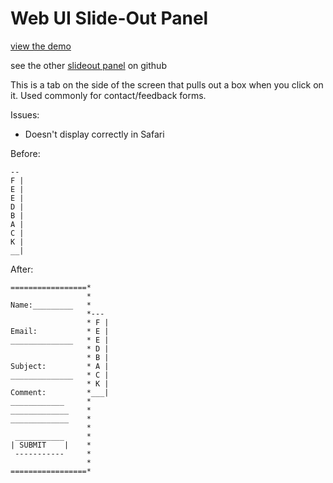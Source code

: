 # Web UI Slide-Out Panel

[view the demo](http://dechimp.github.io/ascii)

see the other [slideout panel](https://github.com/dechimp/slideout-panel) on github


This is a tab on the side of the screen that pulls out a box when you
click on it.  Used commonly for contact/feedback forms.

Issues:
- Doesn't display correctly in Safari

Before:

    -- 
    F |
    E |
    E |
    D |
    B |
    A |
    C |
    K |
    __|

After:

    =================*
                     *
    Name:_________   *
                     *--- 
                     * F |
    Email:           * E |
    ______________   * E |
                     * D |
                     * B |
    Subject:         * A |
    ______________   * C |
                     * K |
    Comment:         *___|
    ____________     *
    _____________    *
    _____________    *
                     *
     ___________     *
    | SUBMIT    |    *
     -----------     *
                     *
    =================*


